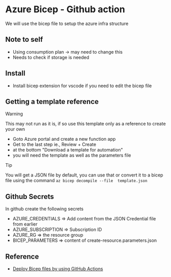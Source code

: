 # Azure Bicep - Github action
We will use the bicep file to setup the azure infra structure

## Note to self
* Using consumption plan -> may need to change this  
* Needs to check if storage is needed


## Install
* Install bicep extension for vscode if you need to edit the bicep file  


## Getting a template reference
> [!WARNING]  
> This may not run as it is, if so use this template only as a reference to create your own
  
* Goto Azure portal and create a new function app   
* Get to the last step ie., Review + Create   
* at the bottom "Download a template for automation"   
* you will need the template as well as the parameters file   

> [!TIP]
> You will get a JSON file by default, you can use that or convert it to a bicep file using the command `az bicep decompile --file  template.json`


## Github Secrets
In github create the following secrets
* AZURE_CREDENTIALS => Add content from the JSON Credential file from earlier   
* AZURE_SUBSCRIPTION => Subscription ID
* AZURE_RG => the resource group
* BICEP_PARAMETERS => content of create-resource.parameters.json




## Reference
* [Deploy Bicep files by using GitHub Actions](https://learn.microsoft.com/en-us/azure/azure-resource-manager/bicep/deploy-github-actions?tabs=CLI%2Cuserlevel)     
